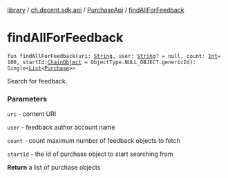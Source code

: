 [library](../../index.md) / [ch.decent.sdk.api](../index.md) / [PurchaseApi](index.md) / [findAllForFeedback](./find-all-for-feedback.md)

# findAllForFeedback

`fun findAllForFeedback(uri: `[`String`](https://kotlinlang.org/api/latest/jvm/stdlib/kotlin/-string/index.html)`, user: `[`String`](https://kotlinlang.org/api/latest/jvm/stdlib/kotlin/-string/index.html)`? = null, count: `[`Int`](https://kotlinlang.org/api/latest/jvm/stdlib/kotlin/-int/index.html)` = 100, startId: `[`ChainObject`](../../ch.decent.sdk.model/-chain-object/index.md)` = ObjectType.NULL_OBJECT.genericId): Single<`[`List`](https://kotlinlang.org/api/latest/jvm/stdlib/kotlin.collections/-list/index.html)`<`[`Purchase`](../../ch.decent.sdk.model/-purchase/index.md)`>>`

Search for feedback.

### Parameters

`uri` - content URI

`user` - feedback author account name

`count` - count	maximum number of feedback objects to fetch

`startId` - the id of purchase object to start searching from

**Return**
a list of purchase objects

